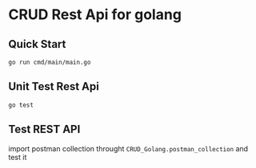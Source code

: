 # CRUD Rest Api for golang 

## Quick Start

```shell
go run cmd/main/main.go
```


## Unit Test Rest Api
```shell
go test
```

## Test REST API
import postman collection throught `CRUD_Golang.postman_collection` and test it

